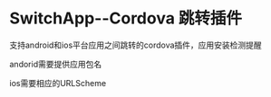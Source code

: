 # SwitchApp--Cordova 跳转插件

<p>支持android和ios平台应用之间跳转的cordova插件，应用安装检测提醒</p>
<p>andorid需要提供应用包名</p>
<p>ios需要相应的URLScheme</p>
